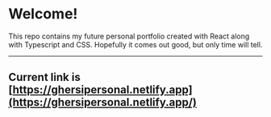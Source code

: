 # Welcome!

This repo contains my future personal portfolio created  with React along with Typescript and CSS. Hopefully it comes out good, but only time will tell. 

___

## Current link is [https://ghersipersonal.netlify.app](https://ghersipersonal.netlify.app/)